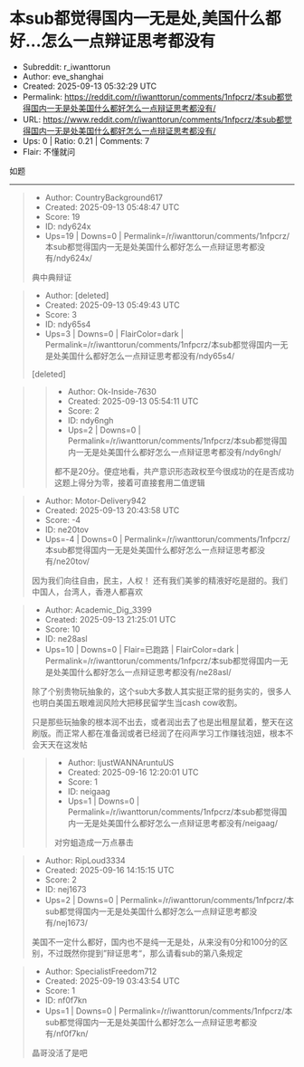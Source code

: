 # 本sub都觉得国内一无是处,美国什么都好...怎么一点辩证思考都没有

- Subreddit: r_iwanttorun
- Author: eve_shanghai
- Created: 2025-09-13 05:32:29 UTC
- Permalink: https://reddit.com/r/iwanttorun/comments/1nfpcrz/本sub都觉得国内一无是处美国什么都好怎么一点辩证思考都没有/
- URL: https://www.reddit.com/r/iwanttorun/comments/1nfpcrz/本sub都觉得国内一无是处美国什么都好怎么一点辩证思考都没有/
- Ups: 0 | Ratio: 0.21 | Comments: 7
- Flair: 不懂就问


如题


---

> - Author: CountryBackground617
> - Created: 2025-09-13 05:48:47 UTC
> - Score: 19
> - ID: ndy624x
> - Ups=19 | Downs=0 | Permalink=/r/iwanttorun/comments/1nfpcrz/本sub都觉得国内一无是处美国什么都好怎么一点辩证思考都没有/ndy624x/
>
> 典中典辩证

> - Author: [deleted]
> - Created: 2025-09-13 05:49:43 UTC
> - Score: 3
> - ID: ndy65s4
> - Ups=3 | Downs=0 | FlairColor=dark | Permalink=/r/iwanttorun/comments/1nfpcrz/本sub都觉得国内一无是处美国什么都好怎么一点辩证思考都没有/ndy65s4/
>
> [deleted]

>> - Author: Ok-Inside-7630
>> - Created: 2025-09-13 05:54:11 UTC
>> - Score: 2
>> - ID: ndy6ngh
>> - Ups=2 | Downs=0 | Permalink=/r/iwanttorun/comments/1nfpcrz/本sub都觉得国内一无是处美国什么都好怎么一点辩证思考都没有/ndy6ngh/
>>
>> 都不是20分。便症地看，共产意识形态政权至今很成功的在是否成功这题上得分为零，接着可直接套用二值逻辑

> - Author: Motor-Delivery942
> - Created: 2025-09-13 20:43:58 UTC
> - Score: -4
> - ID: ne20tov
> - Ups=-4 | Downs=0 | Permalink=/r/iwanttorun/comments/1nfpcrz/本sub都觉得国内一无是处美国什么都好怎么一点辩证思考都没有/ne20tov/
>
> 因为我们向往自由，民主，人权！ 还有我们美爹的精液好吃是甜的。我们中国人，台湾人，香港人都喜欢

> - Author: Academic_Dig_3399
> - Created: 2025-09-13 21:25:01 UTC
> - Score: 10
> - ID: ne28asl
> - Ups=10 | Downs=0 | Flair=已跑路 | FlairColor=dark | Permalink=/r/iwanttorun/comments/1nfpcrz/本sub都觉得国内一无是处美国什么都好怎么一点辩证思考都没有/ne28asl/
>
> 除了个别贵物玩抽象的，这个sub大多数人其实挺正常的挺务实的，很多人也明白美国五眼难润风险大把移民留学生当cash cow收割。
> 
> 只是那些玩抽象的根本润不出去，或者润出去了也是出租屋鼠着，整天在这刷版。而正常人都在准备润或者已经润了在闷声学习工作赚钱泡妞，根本不会天天在这发帖

>> - Author: IjustWANNAruntuUS
>> - Created: 2025-09-16 12:20:01 UTC
>> - Score: 1
>> - ID: neigaag
>> - Ups=1 | Downs=0 | Permalink=/r/iwanttorun/comments/1nfpcrz/本sub都觉得国内一无是处美国什么都好怎么一点辩证思考都没有/neigaag/
>>
>> 对穷蛆造成一万点暴击

> - Author: RipLoud3334
> - Created: 2025-09-16 14:15:15 UTC
> - Score: 2
> - ID: nej1673
> - Ups=2 | Downs=0 | Permalink=/r/iwanttorun/comments/1nfpcrz/本sub都觉得国内一无是处美国什么都好怎么一点辩证思考都没有/nej1673/
>
> 美国不一定什么都好，国内也不是纯一无是处，从来没有0分和100分的区别，不过既然你提到”辩证思考“，那么请看sub的第八条规定

> - Author: SpecialistFreedom712
> - Created: 2025-09-19 03:43:54 UTC
> - Score: 1
> - ID: nf0f7kn
> - Ups=1 | Downs=0 | Permalink=/r/iwanttorun/comments/1nfpcrz/本sub都觉得国内一无是处美国什么都好怎么一点辩证思考都没有/nf0f7kn/
>
> 晶哥没活了是吧
